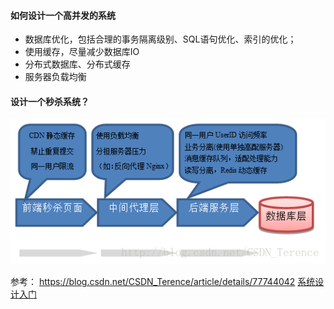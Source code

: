 #### 如何设计一个高并发的系统

+ 数据库优化，包括合理的事务隔离级别、SQL语句优化、索引的优化；
+ 使用缓存，尽量减少数据库IO
+ 分布式数据库、分布式缓存
+ 服务器负载均衡

#### 设计一个秒杀系统？

![秒杀系统](./img/秒杀系统.png)

参考：
<https://blog.csdn.net/CSDN_Terence/article/details/77744042>
[系统设计入门](https://github.com/pioneerlfn/system-design-primer/blob/master/README-zh-Hans.md)